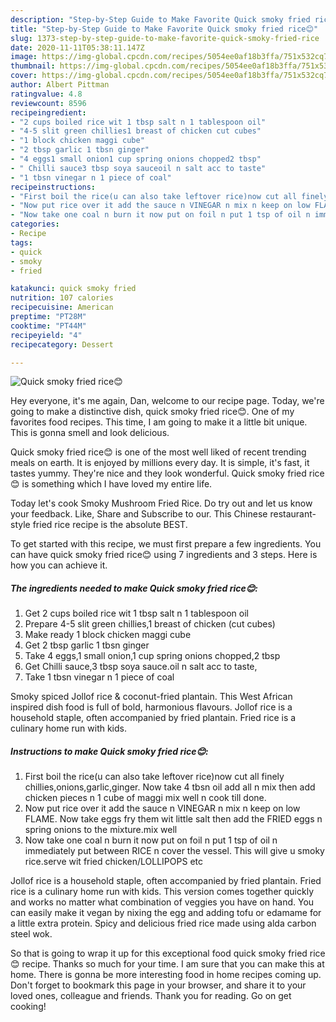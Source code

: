 ```yaml
---
description: "Step-by-Step Guide to Make Favorite Quick smoky fried rice😊"
title: "Step-by-Step Guide to Make Favorite Quick smoky fried rice😊"
slug: 1373-step-by-step-guide-to-make-favorite-quick-smoky-fried-rice
date: 2020-11-11T05:38:11.147Z
image: https://img-global.cpcdn.com/recipes/5054ee0af18b3ffa/751x532cq70/quick-smoky-fried-rice😊-recipe-main-photo.jpg
thumbnail: https://img-global.cpcdn.com/recipes/5054ee0af18b3ffa/751x532cq70/quick-smoky-fried-rice😊-recipe-main-photo.jpg
cover: https://img-global.cpcdn.com/recipes/5054ee0af18b3ffa/751x532cq70/quick-smoky-fried-rice😊-recipe-main-photo.jpg
author: Albert Pittman
ratingvalue: 4.8
reviewcount: 8596
recipeingredient:
- "2 cups boiled rice wit 1 tbsp salt n 1 tablespoon oil"
- "4-5 slit green chillies1 breast of chicken cut cubes"
- "1 block chicken maggi cube"
- "2 tbsp garlic 1 tbsn ginger"
- "4 eggs1 small onion1 cup spring onions chopped2 tbsp"
- " Chilli sauce3 tbsp soya sauceoil n salt acc to taste"
- "1 tbsn vinegar n 1 piece of coal"
recipeinstructions:
- "First boil the rice(u can also take leftover rice)now cut all finely chillies,onions,garlic,ginger. Now take 4 tbsn oil add all n mix then add chicken pieces n 1 cube of maggi mix well n cook till done."
- "Now put rice over it add the sauce n VINEGAR n mix n keep on low FLAME. Now take eggs fry them wit little salt then add the FRIED eggs n spring onions to the mixture.mix well"
- "Now take one coal n burn it now put on foil n put 1 tsp of oil n immediately put between RICE n cover the vessel. This will give u smoky rice.serve wit fried chicken/LOLLIPOPS etc"
categories:
- Recipe
tags:
- quick
- smoky
- fried

katakunci: quick smoky fried 
nutrition: 107 calories
recipecuisine: American
preptime: "PT28M"
cooktime: "PT44M"
recipeyield: "4"
recipecategory: Dessert

---
```



![Quick smoky fried rice😊](https://img-global.cpcdn.com/recipes/5054ee0af18b3ffa/751x532cq70/quick-smoky-fried-rice😊-recipe-main-photo.jpg)

Hey everyone, it's me again, Dan, welcome to our recipe page. Today, we're going to make a distinctive dish, quick smoky fried rice😊. One of my favorites food recipes. This time, I am going to make it a little bit unique. This is gonna smell and look delicious.

Quick smoky fried rice😊 is one of the most well liked of recent trending meals on earth. It is enjoyed by millions every day. It is simple, it's fast, it tastes yummy. They're nice and they look wonderful. Quick smoky fried rice😊 is something which I have loved my entire life.

Today let&#39;s cook Smoky Mushroom Fried Rice. Do try out and let us know your feedback. Like, Share and Subscribe to our. This Chinese restaurant-style fried rice recipe is the absolute BEST.


To get started with this recipe, we must first prepare a few ingredients. You can have quick smoky fried rice😊 using 7 ingredients and 3 steps. Here is how you can achieve it.

<!--inarticleads1-->

##### The ingredients needed to make Quick smoky fried rice😊:

1. Get 2 cups boiled rice wit 1 tbsp salt n 1 tablespoon oil
1. Prepare 4-5 slit green chillies,1 breast of chicken (cut cubes)
1. Make ready 1 block chicken maggi cube
1. Get 2 tbsp garlic 1 tbsn ginger
1. Take 4 eggs,1 small onion,1 cup spring onions chopped,2 tbsp
1. Get  Chilli sauce,3 tbsp soya sauce.oil n salt acc to taste,
1. Take 1 tbsn vinegar n 1 piece of coal


Smoky spiced Jollof rice &amp; coconut-fried plantain. This West African inspired dish food is full of bold, harmonious flavours. Jollof rice is a household staple, often accompanied by fried plantain. Fried rice is a culinary home run with kids. 

<!--inarticleads2-->

##### Instructions to make Quick smoky fried rice😊:

1. First boil the rice(u can also take leftover rice)now cut all finely chillies,onions,garlic,ginger. Now take 4 tbsn oil add all n mix then add chicken pieces n 1 cube of maggi mix well n cook till done.
1. Now put rice over it add the sauce n VINEGAR n mix n keep on low FLAME. Now take eggs fry them wit little salt then add the FRIED eggs n spring onions to the mixture.mix well
1. Now take one coal n burn it now put on foil n put 1 tsp of oil n immediately put between RICE n cover the vessel. This will give u smoky rice.serve wit fried chicken/LOLLIPOPS etc


Jollof rice is a household staple, often accompanied by fried plantain. Fried rice is a culinary home run with kids. This version comes together quickly and works no matter what combination of veggies you have on hand. You can easily make it vegan by nixing the egg and adding tofu or edamame for a little extra protein. Spicy and delicious fried rice made using alda carbon steel wok. 

So that is going to wrap it up for this exceptional food quick smoky fried rice😊 recipe. Thanks so much for your time. I am sure that you can make this at home. There is gonna be more interesting food in home recipes coming up. Don't forget to bookmark this page in your browser, and share it to your loved ones, colleague and friends. Thank you for reading. Go on get cooking!
